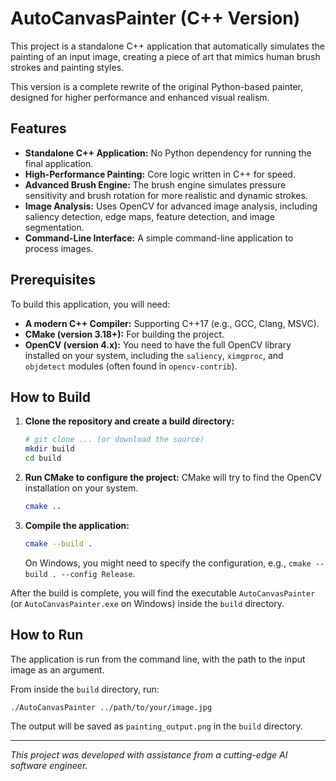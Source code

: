# AutoCanvasPainter (C++ Version)

This project is a standalone C++ application that automatically simulates the painting of an input image, creating a piece of art that mimics human brush strokes and painting styles.

This version is a complete rewrite of the original Python-based painter, designed for higher performance and enhanced visual realism.

## Features

-   **Standalone C++ Application:** No Python dependency for running the final application.
-   **High-Performance Painting:** Core logic written in C++ for speed.
-   **Advanced Brush Engine:** The brush engine simulates pressure sensitivity and brush rotation for more realistic and dynamic strokes.
-   **Image Analysis:** Uses OpenCV for advanced image analysis, including saliency detection, edge maps, feature detection, and image segmentation.
-   **Command-Line Interface:** A simple command-line application to process images.

## Prerequisites

To build this application, you will need:

-   **A modern C++ Compiler:** Supporting C++17 (e.g., GCC, Clang, MSVC).
-   **CMake (version 3.18+):** For building the project.
-   **OpenCV (version 4.x):** You need to have the full OpenCV library installed on your system, including the `saliency`, `ximgproc`, and `objdetect` modules (often found in `opencv-contrib`).

## How to Build

1.  **Clone the repository and create a build directory:**
    ```bash
    # git clone ... (or download the source)
    mkdir build
    cd build
    ```

2.  **Run CMake to configure the project:**
    CMake will try to find the OpenCV installation on your system.
    ```bash
    cmake ..
    ```

3.  **Compile the application:**
    ```bash
    cmake --build .
    ```
    On Windows, you might need to specify the configuration, e.g., `cmake --build . --config Release`.

After the build is complete, you will find the executable `AutoCanvasPainter` (or `AutoCanvasPainter.exe` on Windows) inside the `build` directory.

## How to Run

The application is run from the command line, with the path to the input image as an argument.

From inside the `build` directory, run:
```bash
./AutoCanvasPainter ../path/to/your/image.jpg
```

The output will be saved as `painting_output.png` in the `build` directory.

---
*This project was developed with assistance from a cutting-edge AI software engineer.*

